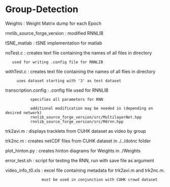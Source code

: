 # Group-Detection

Weights : Weight Matrix dump for each Epoch

rnnlib_source_forge_version : modified RNNLIB

tSNE_matlab : tSNE implementation for matlab

noTest.c : creates text file containing the names of all files in directory

	   used for writing .config file for RNNLIB

withTest.c : creates text file containing the names of all flies in directory

	     uses dataset starting with '3' as test dataset

transcription.config : .config file used for RNNLIB

		       specifies all parameters for RNN

		       additional modification may be needed in (depending on desired network)
		       rnnlib_source_forge_version/src/MultilayerNet.hpp
		       rnnlib_source_forge_version/src/Mdrnn.hpp

trk2avi.m : displays tracklets from CUHK dataset as video by group

trk2nc.m : creates netCDF files from CUHK dataset in ./../dotnc folder

plot_hinton.py : creates hinton diagrams for Weights in ./Weights 

error_test.sh : script for testing the RNN, run with save file as argument

video_info_t0.xls : excel file containing metadata for trk2avi.m and trk2nc.m.
                   
                    must be used in conjunction with CUHK crowd dataset
